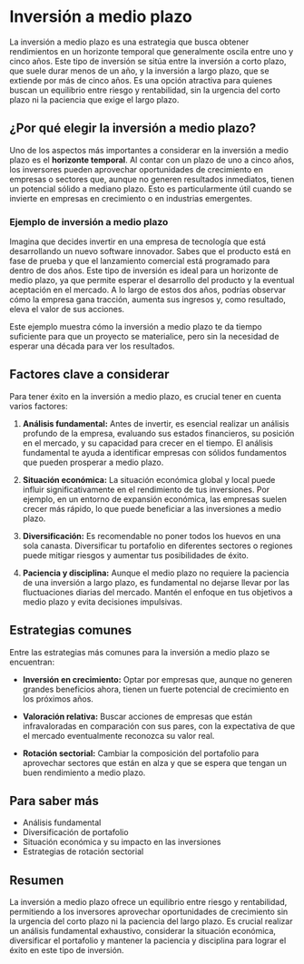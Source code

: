# Inversión a medio plazo

La inversión a medio plazo es una estrategia que busca obtener rendimientos en un horizonte temporal que generalmente oscila entre uno y cinco años. Este tipo de inversión se sitúa entre la inversión a corto plazo, que suele durar menos de un año, y la inversión a largo plazo, que se extiende por más de cinco años. Es una opción atractiva para quienes buscan un equilibrio entre riesgo y rentabilidad, sin la urgencia del corto plazo ni la paciencia que exige el largo plazo.

## ¿Por qué elegir la inversión a medio plazo?

Uno de los aspectos más importantes a considerar en la inversión a medio plazo es el **horizonte temporal**. Al contar con un plazo de uno a cinco años, los inversores pueden aprovechar oportunidades de crecimiento en empresas o sectores que, aunque no generen resultados inmediatos, tienen un potencial sólido a mediano plazo. Esto es particularmente útil cuando se invierte en empresas en crecimiento o en industrias emergentes.

### Ejemplo de inversión a medio plazo

Imagina que decides invertir en una empresa de tecnología que está desarrollando un nuevo software innovador. Sabes que el producto está en fase de prueba y que el lanzamiento comercial está programado para dentro de dos años. Este tipo de inversión es ideal para un horizonte de medio plazo, ya que permite esperar el desarrollo del producto y la eventual aceptación en el mercado. A lo largo de estos dos años, podrías observar cómo la empresa gana tracción, aumenta sus ingresos y, como resultado, eleva el valor de sus acciones. 

Este ejemplo muestra cómo la inversión a medio plazo te da tiempo suficiente para que un proyecto se materialice, pero sin la necesidad de esperar una década para ver los resultados.

## Factores clave a considerar

Para tener éxito en la inversión a medio plazo, es crucial tener en cuenta varios factores:

1. **Análisis fundamental:** Antes de invertir, es esencial realizar un análisis profundo de la empresa, evaluando sus estados financieros, su posición en el mercado, y su capacidad para crecer en el tiempo. El análisis fundamental te ayuda a identificar empresas con sólidos fundamentos que pueden prosperar a medio plazo.

2. **Situación económica:** La situación económica global y local puede influir significativamente en el rendimiento de tus inversiones. Por ejemplo, en un entorno de expansión económica, las empresas suelen crecer más rápido, lo que puede beneficiar a las inversiones a medio plazo.

3. **Diversificación:** Es recomendable no poner todos los huevos en una sola canasta. Diversificar tu portafolio en diferentes sectores o regiones puede mitigar riesgos y aumentar tus posibilidades de éxito.

4. **Paciencia y disciplina:** Aunque el medio plazo no requiere la paciencia de una inversión a largo plazo, es fundamental no dejarse llevar por las fluctuaciones diarias del mercado. Mantén el enfoque en tus objetivos a medio plazo y evita decisiones impulsivas.

## Estrategias comunes

Entre las estrategias más comunes para la inversión a medio plazo se encuentran:

- **Inversión en crecimiento:** Optar por empresas que, aunque no generen grandes beneficios ahora, tienen un fuerte potencial de crecimiento en los próximos años.
  
- **Valoración relativa:** Buscar acciones de empresas que están infravaloradas en comparación con sus pares, con la expectativa de que el mercado eventualmente reconozca su valor real.

- **Rotación sectorial:** Cambiar la composición del portafolio para aprovechar sectores que están en alza y que se espera que tengan un buen rendimiento a medio plazo.

## Para saber más

- Análisis fundamental
- Diversificación de portafolio
- Situación económica y su impacto en las inversiones
- Estrategias de rotación sectorial

## Resumen

La inversión a medio plazo ofrece un equilibrio entre riesgo y rentabilidad, permitiendo a los inversores aprovechar oportunidades de crecimiento sin la urgencia del corto plazo ni la paciencia del largo plazo. Es crucial realizar un análisis fundamental exhaustivo, considerar la situación económica, diversificar el portafolio y mantener la paciencia y disciplina para lograr el éxito en este tipo de inversión.